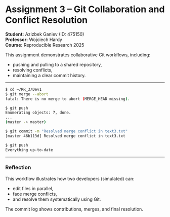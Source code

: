 
# Assignment 3 – Git Collaboration and Conflict Resolution
**Student:** Azizbek Ganiev (ID: 475150)  
**Professor:** Wojciech Hardy  
**Course:** Reproducible Research 2025  

This assignment demonstrates collaborative Git workflows, including:  
- pushing and pulling to a shared repository,  
- resolving conflicts,  
- maintaining a clear commit history.  

---

```bash
$ cd ~/RR_3/Dev1
$ git merge --abort
fatal: There is no merge to abort (MERGE_HEAD missing).

$ git push
Enumerating objects: 7, done.
...
(master -> master)

$ git commit -m "Resolved merge conflict in text3.txt"
[master 46b113d] Resolved merge conflict in text3.txt

$ git push
Everything up-to-date
```

---

### Reflection
This workflow illustrates how two developers (simulated) can:  
- edit files in parallel,  
- face merge conflicts,  
- and resolve them systematically using Git.  

The commit log shows contributions, merges, and final resolution.
